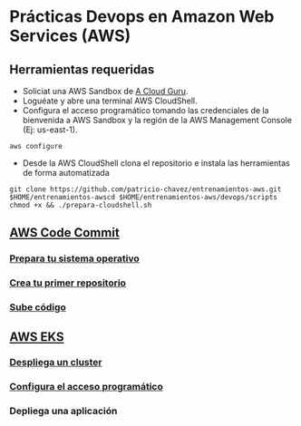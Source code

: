 # Prácticas Devops en Amazon Web Services (AWS)

## Herramientas requeridas
- Soliciat una AWS Sandbox de [A Cloud Guru](https://learn.acloud.guru/cloud-playground/cloud-sandboxes).
- Loguéate y abre una terminal AWS CloudShell.
- Configura el acceso programático tomando las credenciales de la bienvenida a AWS Sandbox y la región de la AWS Management Console (Ej: us-east-1).
```shell
aws configure
```
- Desde la AWS CloudShell clona el repositorio e instala las herramientas de forma automatizada
```shell
git clone https://github.com/patricio-chavez/entrenamientos-aws.git $HOME/entrenamientos-awscd $HOME/entrenamientos-aws/devops/scripts
chmod +x && ./prepara-cloudshell.sh
```

## [AWS Code Commit](codecommit.md)
### [Prepara tu sistema operativo](codecommit.md#Prepara-tu-Sistema-Operativo)
### [Crea tu primer repositorio](codecommit.md#Crea-tu-primer-repositorio)
### [Sube código](codecommit.md#Sube-código)

## [AWS EKS](eks.md)
### [Despliega un cluster](eks.md#Despliega-un-cluster-EKS)
### [Configura el acceso programático](eks.md#Configura-el-kubeconfig)
### Depliega una aplicación